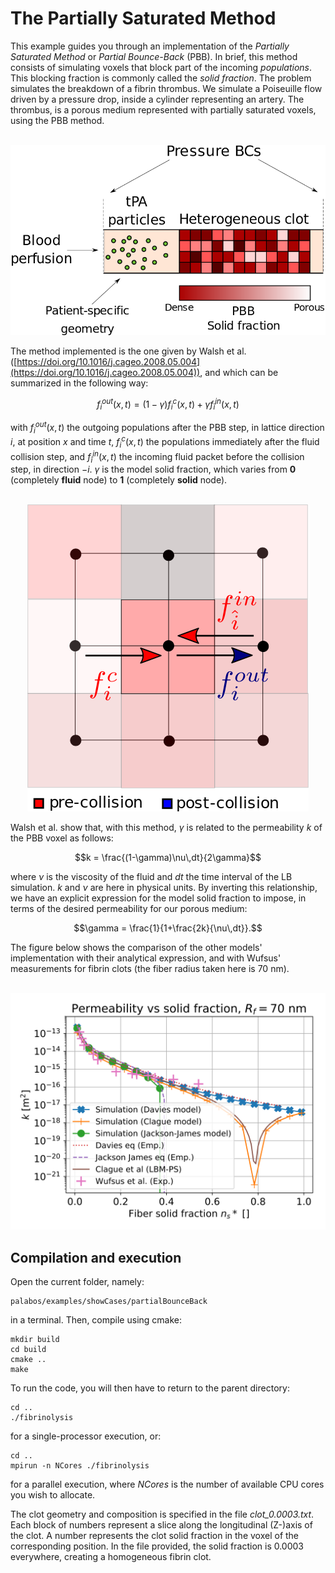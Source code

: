 <script type="text/x-mathjax-config">
  MathJax.Hub.Config({
    tex2jax: {
      inlineMath: [ ['$','$'], ["\\(","\\)"] ],
      processEscapes: true
    }
  });
</script>

# The Partially Saturated Method

This example guides you through an implementation of the *Partially Saturated Method* or *Partial Bounce-Back* (PBB). In brief, this method consists of simulating voxels that block part of the incoming *populations*. This blocking fraction is commonly called the *solid fraction*.
The problem simulates the breakdown of a fibrin thrombus. We simulate a Poiseuille flow driven by a pressure drop, inside a cylinder representing an artery. The thrombus, is a porous medium represented with partially saturated voxels, using the PBB method.
<center>
<br/>
<img alt="System" src="./img/ClotModel.png" title="Lysis of a thrombus"/>
<br/>
</center>

The method implemented is the one given by Walsh et al. ([https://doi.org/10.1016/j.cageo.2008.05.004](https://doi.org/10.1016/j.cageo.2008.05.004)), and which can be summarized in the following way: 

```math
f_i^{out}(x,t) = (1-\gamma)f_i^c(x,t) + \gamma f_{\hat{i}}^{in}(x,t)
```
with $`f_i^{out}(x,t)`$ the outgoing populations after the PBB step, in lattice direction $`i`$, at position $`x`$ and time $`t`$, $`f_i^c(x,t)`$ the populations immediately after the fluid collision step, and $`f_{\hat{i}}^{in}(x,t)`$ the incoming fluid packet before the collision step, in direction $`-i`$. $`\gamma`$ is the model solid fraction, which varies from **0** (completely **fluid** node) to **1** (completely **solid** node). 
<center>
<br/>
<img alt="PBB voxel" src="./img/PBBVoxel.png" title="PBB voxel"/>
<br/>
</center>

Walsh et al. show that, with this method, $`\gamma`$ is related to the permeability $`k`$ of the PBB voxel as follows:
```math
k = \frac{(1-\gamma)\nu\,dt}{2\gamma}
```
where $`\nu`$ is the viscosity of the fluid and $`dt`$ the time interval of the LB simulation. $`k`$ and $`\nu`$ are here in physical units.
By inverting this relationship, we have an explicit expression for the model solid fraction to impose, in terms of the desired permeability for our porous medium:
```math
\gamma = \frac{1}{1+\frac{2k}{\nu\,dt}}.
```

The figure below shows the comparison of the other models' implementation with their analytical expression, and with Wufsus' measurements for fibrin clots (the fiber radius taken here is 70 nm).

<center>
<br/>
<img alt="Permeability models" src="./img/PermeModels.png" title="Permeability models implemented"/>
<br/>
</center>

## Compilation and execution

Open the current folder, namely:

	palabos/examples/showCases/partialBounceBack
	
in a terminal. 
Then, compile using cmake:

	mkdir build
	cd build
	cmake ..
	make
To run the code, you will then have to return to the parent directory:

	cd ..
	./fibrinolysis

for a single-processor execution, or:

	cd ..
	mpirun -n NCores ./fibrinolysis

for a parallel execution, where *NCores* is the number of available CPU cores you wish to allocate.

The clot geometry and composition is specified in the file *clot_0.0003.txt*. Each block of numbers represent a slice along the longitudinal (Z-)axis of the clot. A number represents the clot solid fraction in the voxel of the corresponding position. In the file provided, the solid fraction is 0.0003 everywhere, creating a homogeneous fibrin clot.